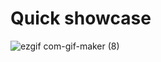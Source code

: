 # Quick showcase

![ezgif com-gif-maker (8)](https://user-images.githubusercontent.com/43350898/143099086-ef1573d8-e3a7-4bce-904d-7e7f3e492e94.gif)
